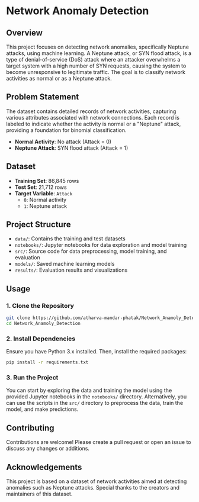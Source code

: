 # Network Anomaly Detection

## Overview

This project focuses on detecting network anomalies, specifically Neptune attacks, using machine learning. A Neptune attack, or SYN flood attack, is a type of denial-of-service (DoS) attack where an attacker overwhelms a target system with a high number of SYN requests, causing the system to become unresponsive to legitimate traffic. The goal is to classify network activities as normal or as a Neptune attack.

## Problem Statement

The dataset contains detailed records of network activities, capturing various attributes associated with network connections. Each record is labeled to indicate whether the activity is normal or a "Neptune" attack, providing a foundation for binomial classification.

- **Normal Activity**: No attack (Attack = 0)
- **Neptune Attack**: SYN flood attack (Attack = 1)

## Dataset

- **Training Set**: 86,845 rows
- **Test Set**: 21,712 rows
- **Target Variable**: `Attack`
  - `0`: Normal activity
  - `1`: Neptune attack

## Project Structure

- `data/`: Contains the training and test datasets
- `notebooks/`: Jupyter notebooks for data exploration and model training
- `src/`: Source code for data preprocessing, model training, and evaluation
- `models/`: Saved machine learning models
- `results/`: Evaluation results and visualizations

## Usage

### 1. Clone the Repository

```bash
git clone https://github.com/atharva-mandar-phatak/Network_Anamoly_Detection.git
cd Network_Anamoly_Detection
```

### 2. Install Dependencies

Ensure you have Python 3.x installed. Then, install the required packages:

```bash
pip install -r requirements.txt
```

### 3. Run the Project

You can start by exploring the data and training the model using the provided Jupyter notebooks in the `notebooks/` directory. Alternatively, you can use the scripts in the `src/` directory to preprocess the data, train the model, and make predictions.


## Contributing

Contributions are welcome! Please create a pull request or open an issue to discuss any changes or additions.

## Acknowledgements

This project is based on a dataset of network activities aimed at detecting anomalies such as Neptune attacks. Special thanks to the creators and maintainers of this dataset.

